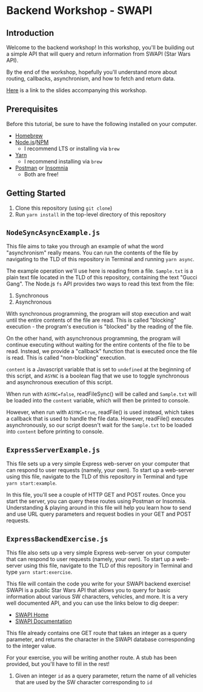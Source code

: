 # Backend Workshop - SWAPI

## Introduction
Welcome to the backend workshop! In this workshop, you'll be building out a
simple API that will query and return information from SWAPI (Star Wars API).

By the end of the workshop, hopefully you'll understand more about routing,
callbacks, asynchronism, and how to fetch and return data.

[Here](https://docs.google.com/presentation/d/1fmSMk9HNawVkeOOZpyVWI0jSdpABnYygmX3LPFENl_M/edit?usp=sharing) is a link to the slides accompanying this workshop.

## Prerequisites
Before this tutorial, be sure to have the following installed on your computer.

* [Homebrew](https://brew.sh/)
* [Node.js](https://nodejs.org/en/)/[NPM](https://www.npmjs.com/)
  * I recommend LTS or installing via `brew`
* [Yarn](https://yarnpkg.com/lang/en/docs/install/#mac-stable)
  * I recommend installing via `brew`
* [Postman](https://www.getpostman.com/) or [Insomnia](https://insomnia.rest/)
  * Both are free!

## Getting Started
1. Clone this repository (using `git clone`)
2. Run `yarn install` in the top-level directory of this repository

## `NodeSyncAsyncExample.js`
This file aims to take you through an example of what the word "asynchronism"
really means. You can run the contents of the file by navigating to the TLD of
this repository in Terminal and running `yarn async`.

The example operation we'll use here is reading from a file. `Sample.txt` is a
plain text file located in the TLD of this repository, containing the text "Gucci Gang". The Node.js `fs` API provides two ways to read this text from the file:
1. Synchronous
2. Asynchronous

With synchronous programming, the program will stop execution and wait until
the entire contents of the file are read. This is called "blocking" execution -
the program's execution is "blocked" by the reading of the file.

On the other hand, with asynchronous programming, the program will continue
executing without waiting for the entire contents of the file to be read. Instead, we provide a "callback" function that is executed once the file is read. This
is called "non-blocking" execution.

`content` is a Javascript variable that is set to `undefined` at the beginning
of this script, and `ASYNC` is a boolean flag that we use to toggle synchronous
and asynchronous execution of this script.

When run with `ASYNC=false`, readFileSync() will be called and `Sample.txt` will be loaded into the `content` variable, which will then be printed to console.

 However, when run with `ASYNC=true`, readFile() is used instead, which takes a callback that is used to handle the file data. However, readFile() executes asynchronously, so our script doesn't wait for the `Sample.txt` to be loaded into `content` before printing to console.

## `ExpressServerExample.js`
This file sets up a very simple Express web-server on your computer that can respond to user requests (namely, your own). To start up a web-server using this file, navigate to the TLD of this repository in Terminal and type `yarn start:example`.

In this file, you'll see a couple of HTTP GET and POST routes. Once you start
the server, you can query these routes using Postman or Insomnia. Understanding & playing around in this file will help you learn how to send and use URL query parameters and request bodies in your GET and POST requests.

## `ExpressBackendExercise.js`
This file also sets up a very simple Express web-server on your computer that can
respond to user requests (namely, your own). To start up a web-server using this file, navigate to the TLD of this repository in Terminal and type `yarn start:exercise`.

This file will contain the code you write for your SWAPI backend exercise! SWAPI
is a public Star Wars API that allows you to query for basic information about
various SW characters, vehicles, and more. It is a very well documented API, and
you can use the links below to dig deeper:
* [SWAPI Home](https://swapi.co/)
* [SWAPI Documentation](https://swapi.co/documentation)

This file already contains one GET route that takes an integer as a query parameter, and returns the character in the SWAPI database corresponding to the integer value.

For your exercise, you will be writing another route. A stub has been provided,
but you'll have to fill in the rest!

1. Given an integer `id` as a query parameter, return the name of all vehicles that
are used by the SW character corresponding to `id`

